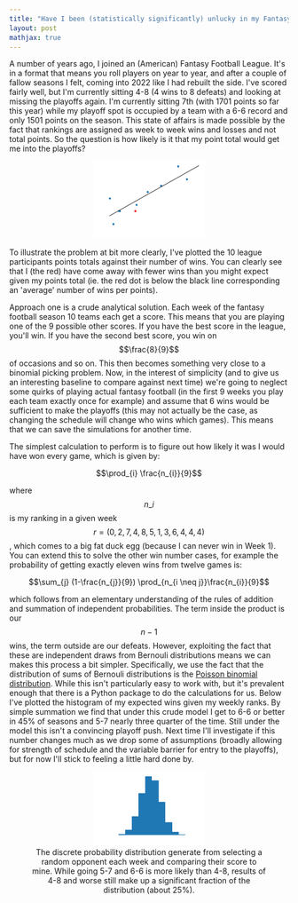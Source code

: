 ```yaml
---
title: "Have I been (statistically significantly) unlucky in my Fantasy Football League this year?"
layout: post
mathjax: true
---
```


A number of years ago, I joined an (American) Fantasy Football League. It's in a format that means you roll players on year to year, and after a couple of fallow seasons I felt, coming into 2022 like I had rebuilt the side. I've scored fairly well, but I'm currently sitting 4-8 (4 wins to 8 defeats) and looking at missing the playoffs again. I'm currently sitting 7th (with 1701 points so far this year) while my playoff spot is occupied by a team with a 6-6 record and only 1501 points on the season. This state of affairs is made possible by the fact that rankings are assigned as week to week wins and losses and not total points. So the question is how likely is it that my point total would get me into the playoffs?

<figure>
<center><img src="./../images/line_plot_of_results.png" style="width: 21vw; min-width: 200px;">
</center>
</figure>

To illustrate the problem at bit more clearly, I've plotted the 10 league participants points totals against their number of wins. You can clearly see that I (the red) have come away with fewer wins than you might expect given my points total (ie. the red dot is below the black line corresponding an 'average' number of wins per points).

Approach one is a crude analytical solution. Each week of the fantasy football season 10 teams each get a score. This means that you are playing one of the 9 possible other scores. If you have the best score in the league, you'll win. If you have the second best score, you win on $$\frac{8}{9}$$ of occasions and so on. This then becomes something very close to a binomial picking problem. Now, in the interest of simplicity (and to give us an interesting baseline to compare against next time) we're going to neglect some quirks of playing actual fantasy football (in the first 9 weeks you play each team exactly once for example) and assume that 6 wins would be sufficient to make the playoffs (this may not actually be the case, as changing the schedule will change who wins which games). This means that we can save the simulations for another time.

The simplest calculation to perform is to figure out how likely it was I would have won every game, which is given by:

$$\prod_{i} \frac{n_{i}}{9}$$

where $$ n\_{i} $$ is my ranking in a given week $$r = (0,2,7,4,8,5,1,3,6,4,4,4)$$, which comes to a big fat duck egg (because I can never win in Week 1). You can extend this to solve the other win number cases, for example the probability of
getting exactly eleven wins from twelve games is:

$$\sum_{j} (1-\frac{n_{j}}{9}) \prod_{n_{i \neq j}}\frac{n_{i}}{9}$$

which follows from an elementary understanding of the rules of addition and summation of independent probabilities. The term inside the product is our $$ n-1 $$ wins, the term outside are our defeats. However, exploiting the fact that these are independent draws from Bernouli distributions means we can makes this process a bit simpler. Specifically, we use the fact that the distribution of sums of Bernouli distributions is the [Poisson binomial distribution](https://en.wikipedia.org/wiki/Poisson_binomial_distribution). While this isn't particularly easy to work with, but it's prevalent enough that there is a Python package to do the calculations for us. Below I've plotted the histogram of my expected wins given my weekly ranks. By simple summation we find that under this crude model I get to 6-6 or better in 45% of seasons and 5-7 nearly three quarter of the time. Still under the model this isn't a convincing playoff push. Next time I'll investigate if this number changes much as we drop some of assumptions (broadly allowing for strength of schedule and the variable barrier for entry to the playoffs), but for now I'll stick to feeling a little hard done by.

<figure>
<center><img src="./../images/barplot_of_pb_pdf.png" style="width: 21vw; min-width: 200px;">
<figcaption>The discrete probability distribution generate from selecting a random opponent each week and comparing their score to mine. While going 5-7 and 6-6 is more
likely than 4-8, results of 4-8 and worse still make up a significant fraction of the distribution (about 25%).</figcaption>
</center>
</figure>
